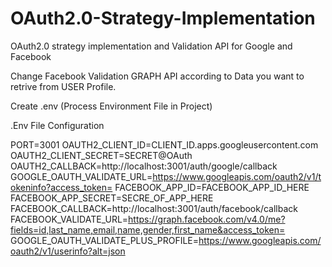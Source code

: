 # OAuth2.0-Strategy-Implementation
OAuth2.0 strategy implementation and Validation API for Google and Facebook

Change Facebook Validation GRAPH API according to Data you want to retrive from USER Profile.

Create .env (Process Environment File in Project)

.Env File Configuration 

PORT=3001
OAUTH2_CLIENT_ID=CLIENT_ID.apps.googleusercontent.com
OAUTH2_CLIENT_SECRET=SECRET@OAuth
OAUTH2_CALLBACK=http://localhost:3001/auth/google/callback
GOOGLE_OAUTH_VALIDATE_URL=https://www.googleapis.com/oauth2/v1/tokeninfo?access_token=
FACEBOOK_APP_ID=FACEBOOK_APP_ID_HERE
FACEBOOK_APP_SECRET=SECRE_OF_APP_HERE
FACEBOOK_CALLBACK=http://localhost:3001/auth/facebook/callback
FACEBOOK_VALIDATE_URL=https://graph.facebook.com/v4.0/me?fields=id,last_name,email,name,gender,first_name&access_token=
GOOGLE_OAUTH_VALIDATE_PLUS_PROFILE=https://www.googleapis.com/oauth2/v1/userinfo?alt=json
